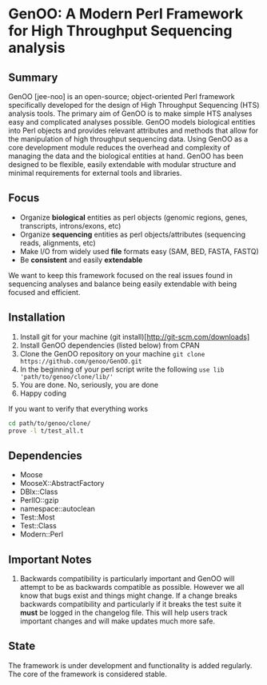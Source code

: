 GenOO: A Modern Perl Framework for High Throughput Sequencing analysis
==========================================================================

Summary
--------------
GenOO [jee-noo] is an open-source; object-oriented Perl framework specifically developed for the design of High Throughput Sequencing (HTS) analysis tools. The primary aim of GenOO is to make simple HTS analyses easy and complicated analyses possible. GenOO models biological entities into Perl objects and provides relevant attributes and methods that allow for the manipulation of high throughput sequencing data. Using GenOO as a core development module reduces the overhead and complexity of managing the data and the biological entities at hand. GenOO has been designed to be flexible, easily extendable with modular structure and minimal requirements for external tools and libraries. 

Focus
--------------
* Organize **biological** entities as perl objects (genomic regions, genes, transcripts, introns/exons, etc)
* Organize **sequencing** entities as perl objects/attributes (sequencing reads, alignments, etc)
* Make I/O from widely used **file** formats easy (SAM, BED, FASTA, FASTQ)
* Be **consistent** and easily **extendable**

We want to keep this framework focused on the real issues found in sequencing analyses and balance being easily extendable with being focused and efficient.

Installation
--------------
1.  Install git for your machine (git install)[http://git-scm.com/downloads]
2.  Install GenOO dependencies (listed below) from CPAN
3.  Clone the GenOO repository on your machine
    `git clone https://github.com/genoo/GenOO.git`
4.  In the beginning of your perl script write the following
    `use lib 'path/to/genoo/clone/lib/'`
5.  You are done. No, seriously, you are done
6.  Happy coding

If you want to verify that everything works
```bash
cd path/to/genoo/clone/
prove -l t/test_all.t
```

Dependencies
--------------
* Moose
* MooseX::AbstractFactory
* DBIx::Class
* PerlIO::gzip
* namespace::autoclean
* Test::Most
* Test::Class
* Modern::Perl

Important Notes
--------------
1.  Backwards compatibility is particularly important and GenOO will attempt to be as backwards compatible as possible.
    However we all know that bugs exist and things might change. If a change breaks backwards compatibility
    and particularly if it breaks the test suite it **must** be logged in the changelog file. 
    This will help users track important changes and will make updates much more safe.

State
--------------
The framework is under development and functionality is added regularly.
The core of the framework is considered stable.
